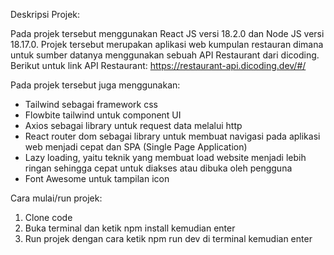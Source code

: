 Deskripsi Projek:

Pada projek tersebut menggunakan React JS versi 18.2.0 dan Node JS versi 18.17.0. Projek tersebut merupakan aplikasi web kumpulan restauran dimana untuk sumber datanya menggunakan sebuah API Restaurant dari dicoding.
Berikut untuk link API Restaurant: https://restaurant-api.dicoding.dev/#/

Pada projek tersebut juga menggunakan:

- Tailwind sebagai framework css
- Flowbite tailwind untuk component UI
- Axios sebagai library untuk request data melalui http
- React router dom sebagai library untuk membuat navigasi pada aplikasi web menjadi cepat dan SPA (Single Page Application)
- Lazy loading, yaitu teknik yang membuat load website menjadi lebih ringan sehingga cepat untuk diakses atau dibuka oleh pengguna
- Font Awesome untuk tampilan icon

Cara mulai/run projek:

1. Clone code
2. Buka terminal dan ketik npm install kemudian enter
3. Run projek dengan cara ketik npm run dev di terminal kemudian enter
